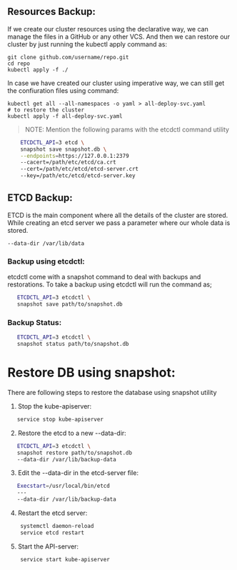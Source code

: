 ## Resources Backup:
If we create our cluster resources using the declarative way, we can manage the files in a GitHub or any other VCS. 
And then we can restore our cluster by just running the kubectl apply command as:

    git clone github.com/username/repo.git
    cd repo
    kubectl apply -f ./

In case we have created our cluster using imperative way, we can still get the confiuration files using command:

    kubectl get all --all-namespaces -o yaml > all-deploy-svc.yaml
    # to restore the cluster
    kubectl apply -f all-deploy-svc.yaml


> NOTE: Mention the following params with the etcdctl command utility
``` bash
    ETCDCTL_API=3 etcd \
    snapshot save snapshot.db \
    --endpoints=https://127.0.0.1:2379
    --cacert=/path/etc/etcd/ca.crt
    --cert=/path/etc/etcd/etcd-server.crt
    --key=/path/etc/etcd/etcd-server.key
```

## ETCD Backup:
ETCD is the main component where all the details of the cluster are stored.
While creating an etcd server we pass a parameter where our whole data is stored.

    --data-dir /var/lib/data

### Backup using etcdctl:
etcdctl come with a snapshot command to deal with backups and restorations.
To take a backup using etcdctl will run the command as;

```bash
   ETCDCTL_API=3 etcdctl \
   snapshot save path/to/snapshot.db
```
### Backup Status:
```bash
   ETCDCTL_API=3 etcdctl \
   snapshot status path/to/snapshot.db
```
# Restore DB using snapshot:
There are following steps to restore the database using snapshot utility

1. Stop the kube-apiserver:
```bash
   service stop kube-apiserver
```
2. Restore the etcd to a new --data-dir:
```bash
   ETCDCTL_API=3 etcdctl \
   snapshot restore path/to/snapshot.db
   --data-dir /var/lib/backup-data
```
3. Edit the --data-dir in the etcd-server file:
```bash
   Execstart=/usr/local/bin/etcd
   ---
   --data-dir /var/lib/backup-data
```
4. Restart the etcd server:
``` bash
    systemctl daemon-reload
    service etcd restart 
```
5. Start the API-server:
``` bash
    service start kube-apiserver
```